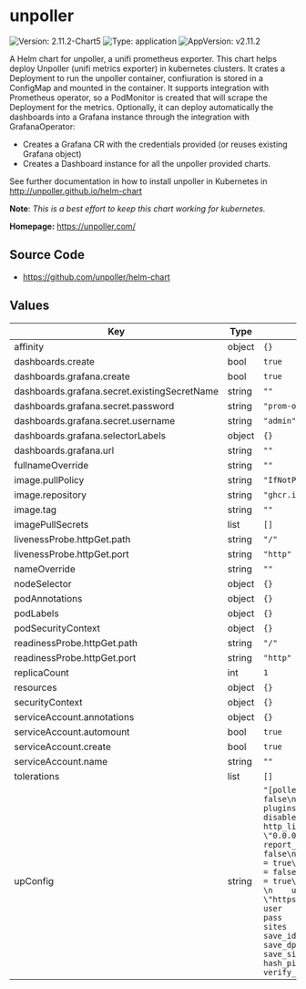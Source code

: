 # unpoller

![Version: 2.11.2-Chart5](https://img.shields.io/badge/Version-2.11.2--Chart5-informational?style=flat-square) ![Type: application](https://img.shields.io/badge/Type-application-informational?style=flat-square) ![AppVersion: v2.11.2](https://img.shields.io/badge/AppVersion-v2.11.2-informational?style=flat-square)

A Helm chart for unpoller, a unifi prometheus exporter. This chart helps deploy Unpoller (unifi metrics exporter)
in kubernetes clusters.
It crates a Deployment to run the unpoller container, confiuration is stored in a ConfigMap and mounted in the container.
It supports integration with Prometheus operator, so a PodMonitor is created that will scrape the Deployment for the metrics.
Optionally, it can deploy automatically the dashboards into a Grafana instance through the integration with GrafanaOperator:
* Creates a Grafana CR with the credentials provided (or reuses existing Grafana object)
* Creates a Dashboard instance for all the unpoller provided charts.

See further documentation in how to install unpoller in Kubernetes in http://unpoller.github.io/helm-chart

**Note**: *This is a best effort to keep this chart working for kubernetes.*

**Homepage:** <https://unpoller.com/>

## Source Code

* <https://github.com/unpoller/helm-chart>

## Values

| Key | Type | Default | Description |
|-----|------|---------|-------------|
| affinity | object | `{}` |  |
| dashboards.create | bool | `true` |  |
| dashboards.grafana.create | bool | `true` |  |
| dashboards.grafana.secret.existingSecretName | string | `""` |  |
| dashboards.grafana.secret.password | string | `"prom-operator"` |  |
| dashboards.grafana.secret.username | string | `"admin"` |  |
| dashboards.grafana.selectorLabels | object | `{}` |  |
| dashboards.grafana.url | string | `""` |  |
| fullnameOverride | string | `""` |  |
| image.pullPolicy | string | `"IfNotPresent"` |  |
| image.repository | string | `"ghcr.io/unpoller/unpoller"` |  |
| image.tag | string | `""` |  |
| imagePullSecrets | list | `[]` |  |
| livenessProbe.httpGet.path | string | `"/"` |  |
| livenessProbe.httpGet.port | string | `"http"` |  |
| nameOverride | string | `""` |  |
| nodeSelector | object | `{}` |  |
| podAnnotations | object | `{}` |  |
| podLabels | object | `{}` |  |
| podSecurityContext | object | `{}` |  |
| readinessProbe.httpGet.path | string | `"/"` |  |
| readinessProbe.httpGet.port | string | `"http"` |  |
| replicaCount | int | `1` |  |
| resources | object | `{}` |  |
| securityContext | object | `{}` |  |
| serviceAccount.annotations | object | `{}` |  |
| serviceAccount.automount | bool | `true` |  |
| serviceAccount.create | bool | `true` |  |
| serviceAccount.name | string | `""` |  |
| tolerations | list | `[]` |  |
| upConfig | string | `"[poller]\n    debug = false\n    quiet = false\n    plugins = []\n[prometheus]\n  disable = false\n  http_listen = \"0.0.0.0:9130\"\n  report_errors = false\n[influxdb]\n  disable = true\n[unifi]\n    dynamic = false\n[loki]\n    disable = true\n[[unifi.controller]]    \n    url         = \"https://unifi.home:8443\"\n    user        = \"unifi\"\n    pass        = \"unifi\"\n    sites       = [\"all\"]\n    save_ids    = true\n    save_dpi    = true\n    save_sites  = true\n    hash_pii    = false\n    verify_ssl  = false\n"` |  |

